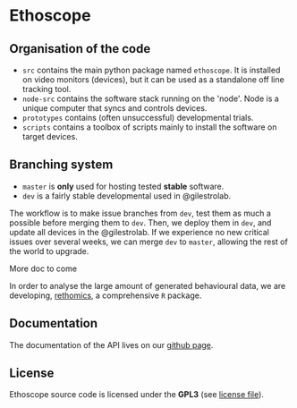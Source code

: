 Ethoscope
============

Organisation of the code
--------------------------

* `src` contains the main python package named `ethoscope`. It is installed on video monitors (devices), but it can be used as a standalone off line tracking tool.
* `node-src` contains the software stack running on the 'node'. Node is a unique computer that syncs and controls devices.
* `prototypes` contains (often unsuccessful) developmental trials.
* `scripts` contains a toolbox of scripts mainly to install the software on target devices.



Branching system
--------------------------

* `master` is **only** used for hosting tested **stable** software.
* `dev` is a fairly stable developmental used in @gilestrolab.

The workflow is to make issue branches from `dev`, test them as much a possible before merging them to `dev`.
Then, we deploy them in `dev`, and update all devices in the @gilestrolab.
If we experience no new critical issues over several weeks, we can merge `dev` to `master`, allowing the rest of the world to upgrade.

More doc to come

In order to analyse the large amount of generated behavioural data, we are developing, [rethomics](https://github.com/gilestrolab/rethomics), a comprehensive `R` package.

Documentation
---------------

The documentation of the API lives on our [github page](http://gilestrolab.github.io/ethoscope/).

License
---------------

Ethoscope source code is licensed under the **GPL3** (see [license file](LICENSE)).
